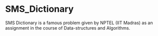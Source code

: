 # SMS_Dictionary
SMS Dictionary is a famous problem given by NPTEL (IIT Madras) as an assignment in the course of Data-structures and Algorithms.
